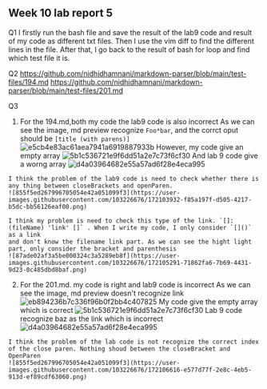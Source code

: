 ## Week 10 lab report 5
Q1
I firstly  run the bash file and save the result of the lab9 code and result of my code as different txt files. 
Then I use the vim diff to find the different lines in the file. 
After that, I go back to the result of bash for loop and find which test file it is.
 
Q2
https://github.com/nidhidhamnani/markdown-parser/blob/main/test-files/194.md
https://github.com/nidhidhamnani/markdown-parser/blob/main/test-files/201.md
 
Q3
  1. For the 194.md,both my code the lab9 code is also incorrect
    As we can see the image, md preview recognize `Foo*bar`, and the corrct oput should be `[title (with parens)]`
    ![e5cb4e83ac61aea7941a6919887933b](https://user-images.githubusercontent.com/103226676/172101640-25321d54-2cb1-40a5-baf0-b8492ca51373.png)
    However, my code give an empty array
    ![5b1c536721e9f6dd51a2e7c73f6cf30](https://user-images.githubusercontent.com/103226676/172102161-e65468de-8da1-469e-9113-f77638e2bd3b.png)
    And lab 9 code give a worng array
    ![d4a03964682e55a57ad6f28e4eca995](https://user-images.githubusercontent.com/103226676/172102253-809e24b4-d368-4a51-9995-214e12f06856.png)
    
    I think the problem of the lab9 code is need to check whether there is any thing between closeBrackets and openParen. 
    ![855f5ed267996705054e42a051099f3](https://user-images.githubusercontent.com/103226676/172103932-f85a197f-d505-4217-b5dc-bb56126eaf00.png)
    
    I think my problem is need to check this type of the link. `[]:(fileName) 'link' []` . When I write my code, I only consider `[]()` as a link
    and don't know the filename link part. As we can see the hight light part, only consider the bracket and parenthesis
    ![87ade02af3a5be000324c3a5289eb8f](https://user-images.githubusercontent.com/103226676/172105291-71862fa6-7b69-4431-9d23-0c485dbd8baf.png)

  2. For the 201.md. my code is right and lab9 code is incorrect
    As we can see the image, md preview doesn't recognize link
    ![eb894236b7c336f96b0f2bb4c407825](https://user-images.githubusercontent.com/103226676/172105649-7c7d35b1-3872-4589-aa20-ac4be883d2f9.png)
    My code give the empty array which is correct
    ![5b1c536721e9f6dd51a2e7c73f6cf30](https://user-images.githubusercontent.com/103226676/172105845-888f3b03-b8e8-427f-a052-b0c3783abe0e.png)
    Lab 9 code recognize baz as the link which is incorrect
    ![d4a03964682e55a57ad6f28e4eca995](https://user-images.githubusercontent.com/103226676/172105964-01a4d537-c286-4134-8233-6c59666fa301.png)
    
    I think the problem of the lab code is not recognize the correct index of the close paren. Nothing shoud between the closeBracket and OpenParen
    ![855f5ed267996705054e42a051099f3](https://user-images.githubusercontent.com/103226676/172106616-e577d77f-2e8c-4eb5-913d-ef89cdf63060.png)



    
    
